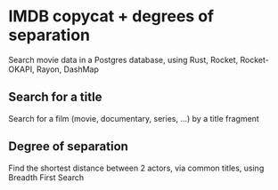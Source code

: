 # IMDB copycat + degrees of separation
Search movie data in a Postgres database, using Rust, Rocket, Rocket-OKAPI, Rayon, DashMap

## Search for a title
Search for a film (movie, documentary, series, ...) by a title fragment

## Degree of separation
Find the shortest distance between 2 actors, via common titles, using Breadth First Search
